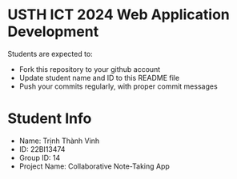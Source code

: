 USTH ICT 2024 Web Application Development
=====================================================

Students are expected to:

* Fork this repository to your github account
* Update student name and ID to this README file
* Push your commits regularly, with proper commit messages

Student Info
=======================

* Name: Trịnh Thành Vinh
* ID: 22BI13474
* Group ID: 14
* Project Name: Collaborative Note-Taking App
